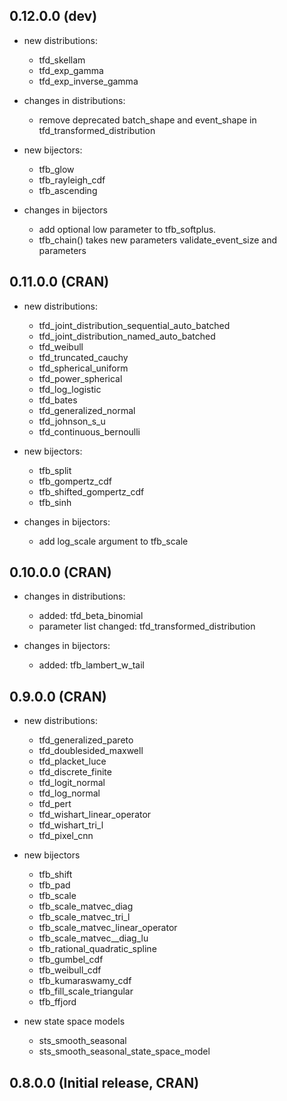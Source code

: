 ## 0.12.0.0 (dev)
- new distributions:
  - tfd_skellam
  - tfd_exp_gamma
  - tfd_exp_inverse_gamma
  
- changes in distributions:
  - remove deprecated batch_shape and event_shape in tfd_transformed_distribution

- new bijectors:
  - tfb_glow
  - tfb_rayleigh_cdf
  - tfb_ascending

- changes in bijectors
  - add optional low parameter to tfb_softplus.
  - tfb_chain() takes new parameters validate_event_size and parameters
  


## 0.11.0.0 (CRAN)

- new distributions:
  - tfd_joint_distribution_sequential_auto_batched
  - tfd_joint_distribution_named_auto_batched
  - tfd_weibull
  - tfd_truncated_cauchy
  - tfd_spherical_uniform
  - tfd_power_spherical
  - tfd_log_logistic
  - tfd_bates
  - tfd_generalized_normal
  - tfd_johnson_s_u
  - tfd_continuous_bernoulli
   
- new bijectors: 
  - tfb_split
  - tfb_gompertz_cdf
  - tfb_shifted_gompertz_cdf
  - tfb_sinh

- changes in bijectors:
  - add log_scale argument to tfb_scale

## 0.10.0.0 (CRAN)

- changes in distributions:
   - added: tfd_beta_binomial
   - parameter list changed: tfd_transformed_distribution
   
- changes in bijectors: 
   - added: tfb_lambert_w_tail
   

## 0.9.0.0 (CRAN)

- new distributions:
  - tfd_generalized_pareto
  - tfd_doublesided_maxwell
  - tfd_placket_luce
  - tfd_discrete_finite
  - tfd_logit_normal
  - tfd_log_normal
  - tfd_pert
  - tfd_wishart_linear_operator
  - tfd_wishart_tri_l
  - tfd_pixel_cnn
  
- new bijectors
  - tfb_shift
  - tfb_pad
  - tfb_scale
  - tfb_scale_matvec_diag
  - tfb_scale_matvec_tri_l
  - tfb_scale_matvec_linear_operator
  - tfb_scale_matvec__diag_lu
  - tfb_rational_quadratic_spline
  - tfb_gumbel_cdf
  - tfb_weibull_cdf
  - tfb_kumaraswamy_cdf
  - tfb_fill_scale_triangular
  - tfb_ffjord
  
- new state space models
  - sts_smooth_seasonal
  - sts_smooth_seasonal_state_space_model


## 0.8.0.0 (Initial release, CRAN)
